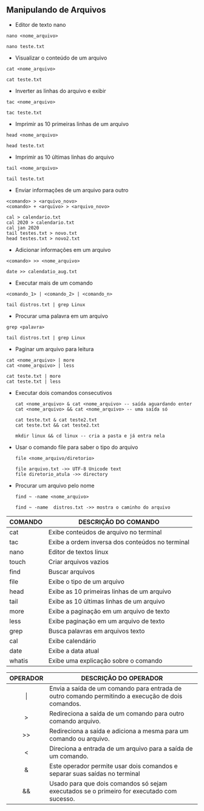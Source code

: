 ## Manipulando de Arquivos

- Editor de texto nano

```shell
nano <nome_arquivo>

nano teste.txt
```

- Visualizar o conteúdo de um arquivo

``` shell
cat <nome_arquivo>

cat teste.txt
```

- Inverter as linhas do arquivo e exibir

```
tac <nome_arquivo>

tac teste.txt
```

- Imprimir as 10 primeiras linhas de um arquivo

```shell
head <nome_arquivo>

head teste.txt
```

- Imprimir as 10 últimas linhas do arquivo

```
tail <nome_arquivo>

tail teste.txt
```

- Enviar informações de um arquivo para outro

```shell
<comando> > <arquivo_novo>
<comando> + <arquivo> > <arquivo_novo>

cal > calendario.txt
cal 2020 > calendario.txt
cal jan 2020
tail testes.txt > novo.txt
head testes.txt > novo2.txt
```

- Adicionar informações em um arquivo

```shell
<comando> >> <nome_arquivo>

date >> calendatio_aug.txt
```

- Executar mais de um comando

```
<comando_1> | <comando_2> | <comando_n>

tail distros.txt | grep Linux
```

- Procurar uma palavra em um arquivo

```
grep <palavra>

tail distros.txt | grep Linux
```

- Paginar um arquivo para leitura

```
cat <nome_arquivo> | more
cat <nome_arquivo> | less

cat teste.txt | more
cat teste.txt | less
```

- Executar dois comandos consecutivos

  ```shell
  cat <nome_arquivo> & cat <nome_arquivo> -- saída aguardando enter
  cat <nome_arquivo> && cat <nome_arquivo> -- uma saída só
  
  cat teste.txt & cat teste2.txt
  cat teste.txt && cat teste2.txt
  
  mkdir linux && cd linux -- cria a pasta e já entra nela
  ```

- Usar o comando file para saber o tipo do arquivo

  ```shell	
  file <nome_arquivo/diretorio>
  
  file arquivo.txt ->> UTF-8 Unicode text
  file diretorio_atula ->> directory
  ```

- Procurar um arquivo pelo nome

  ```shell	
  find ~ -name <nome_arquivo>
  
  find ~ -name  distros.txt ->> mostra o caminho do arquivo 
  ```

  

| COMANDO | DESCRIÇÃO DO COMANDO                            |
| ------- | ----------------------------------------------- |
| cat     | Exibe conteúdos de arquivo no terminal          |
| tac     | Exibe a ordem inversa dos conteúdos no terminal |
| nano    | Editor de textos linux                          |
| touch   | Criar arquivos vazios                           |
| find    | Buscar arquivos                                 |
| file    | Exibe o tipo de um arquivo                      |
| head    | Exibe as 10 primeiras linhas de um arquivo      |
| tail    | Exibe as 10 últimas linhas de um arquivo        |
| more    | Exibe a paginação em um arquivo de texto        |
| less    | Exibe paginação em um arquivo de texto          |
| grep    | Busca palavras em arquivos texto                |
| cal     | Exibe calendário                                |
| date    | Exibe a data atual                              |
| whatis  | Exibe uma explicação sobre o comando            |

| OPERADOR | DESCRIÇÃO DO OPERADOR                                        |
| :------: | ------------------------------------------------------------ |
|    \|    | Envia a saída de um comando para entrada de outro comando permitindo a execução de dois comandos. |
|    >     | Redireciona a saída de um comando para outro comando arquivo. |
|    >>    | Redireciona a saída e adiciona a mesma para um comando ou arquivo. |
|    <     | Direciona a entrada de um arquivo para a saída de um comando. |
|    &     | Este operador permite usar dois comandos e separar suas saídas no terminal |
|    &&    | Usado para que dois comandos só sejam executados se o primeiro for executado com sucesso. |

